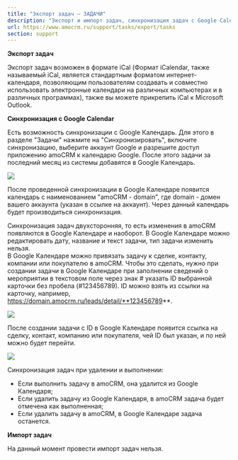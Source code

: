 ```yaml
---
title: "Экспорт задач — ЗАДАЧИ"
description: "Экспорт и импорт задач, синхронизация задач с Google Calendar"
url: https://www.amocrm.ru/support/tasks/export/tasks
section: support
---
```


**Экспорт задач**

Экспорт задач возможен в формате iCal (Формат iCalendar, также называемый iCal, является стандартным форматом интернет-календаря, позволяющим пользователям создавать и совместно использовать электронные календари на различных компьютерах и в различных программах), также вы можете прикрепить iCal к Microsoft Outlook.

**Синхронизация с Google Calendar**

Есть возможность синхронизации с Google Календарь. Для этого в разделе "Задачи" нажмите на "Синхронизировать", включите синхронизацию, выберите аккаунт Google и разрешите доступ приложению amoCRM к календарю Google. После этого задачи за последний месяц из системы добавятся в Google Календарь.

![](/uploads/2019/06/export_import_task1.png)

После проведенной синхронизации в Google Календаре появится календарь с наименованием "amoCRM - domain", где domain - домен вашего аккаунта (указан в ссылке на аккаунт). Через данный календарь будет производиться синхронизация.

Синхронизация задач двухсторонняя, то есть изменения в amoCRM появляются в Google Календаре и наоборот. В Google Календаре можно редактировать дату, название и текст задачи, тип задачи изменить нельзя.  
В Google Календаре можно привязать задачу к сделке, контакту, компании или покупателю в amoCRM. Чтобы это сделать, нужно при создании задачи в Google Календаре при заполнении сведений о мероприятии в текстовом поле через знак # указать ID выбранной карточки без пробела (#123456789). ID можно взять из ссылки на карточку, например, https://domain.amocrm.ru/leads/detail/**123456789**.

![](/uploads/2019/06/export_import_task2.png)

После создании задачи с ID в Google Календаре появится ссылка на сделку, контакт, компанию или покупателя, чей ID был указан, и по ней можно будет перейти.

![](/uploads/2019/06/export_import_task3.png)

Синхронизация задач при удалении и выполнении:

- Если выполнить задачу в amoCRM, она удалится из Google Календаря;
- Если удалить задачу из Google Календаря, в amoCRM задача будет отмечена как выполненная;
- Если удалить задачу в amoCRM, в Google Календаре задача останется.

**Импорт задач**

На данный момент провести импорт задач нельзя.